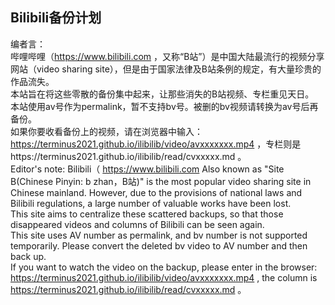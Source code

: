 ## Bilibili备份计划
编者言：  
哔哩哔哩（https://www.bilibili.com ，又称“B站”）是中国大陆最流行的视频分享网站（video sharing site），但是由于国家法律及B站条例的规定，有大量珍贵的作品流失。  
本站旨在将这些零散的备份集中起来，让那些消失的B站视频、专栏重见天日。  
本站使用av号作为permalink，暂不支持bv号。被删的bv视频请转换为av号后再备份。  
如果你要收看备份上的视频，请在浏览器中输入：https://terminus2021.github.io/ilibilib/video/avxxxxxxx.mp4 ，专栏则是https://terminus2021.github.io/ilibilib/read/cvxxxxx.md 。  
Editor's note:
Bilibili（ https://www.bilibili.com Also known as "Site B(Chinese Pinyin: b zhan，B站)" is the most popular video sharing site in Chinese mainland. However, due to the provisions of national laws and Bilibili regulations, a large number of valuable works have been lost.<br>
This site aims to centralize these scattered backups, so that those disappeared videos and columns of Bilibili can be seen again.<br>
This site uses AV number as permalink, and bv number is not supported temporarily. Please convert the deleted bv video to AV number and then back up.<br>
If you want to watch the video on the backup, please enter in the browser: https://terminus2021.github.io/ilibilib/video/avxxxxxxx.mp4 , the column is https://terminus2021.github.io/ilibilib/read/cvxxxxx.md 。
